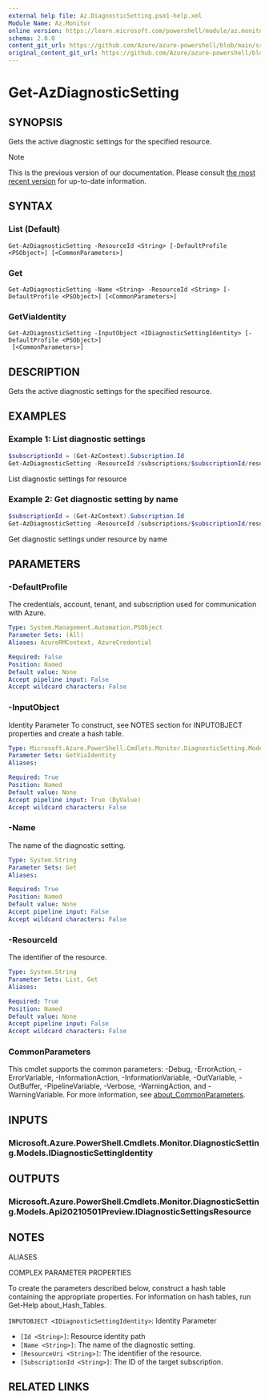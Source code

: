 ```yaml
---
external help file: Az.DiagnosticSetting.psm1-help.xml
Module Name: Az.Monitor
online version: https://learn.microsoft.com/powershell/module/az.monitor/get-azdiagnosticsetting
schema: 2.0.0
content_git_url: https://github.com/Azure/azure-powershell/blob/main/src/Monitor/Monitor/help/Get-AzDiagnosticSetting.md
original_content_git_url: https://github.com/Azure/azure-powershell/blob/main/src/Monitor/Monitor/help/Get-AzDiagnosticSetting.md
---
```


# Get-AzDiagnosticSetting

## SYNOPSIS
Gets the active diagnostic settings for the specified resource.

> [!NOTE]
>This is the previous version of our documentation. Please consult [the most recent version](/powershell/module/az.monitor/get-azdiagnosticsetting) for up-to-date information.

## SYNTAX

### List (Default)
```
Get-AzDiagnosticSetting -ResourceId <String> [-DefaultProfile <PSObject>] [<CommonParameters>]
```

### Get
```
Get-AzDiagnosticSetting -Name <String> -ResourceId <String> [-DefaultProfile <PSObject>] [<CommonParameters>]
```

### GetViaIdentity
```
Get-AzDiagnosticSetting -InputObject <IDiagnosticSettingIdentity> [-DefaultProfile <PSObject>]
 [<CommonParameters>]
```

## DESCRIPTION
Gets the active diagnostic settings for the specified resource.

## EXAMPLES

### Example 1: List diagnostic settings
```powershell
$subscriptionId = (Get-AzContext).Subscription.Id
Get-AzDiagnosticSetting -ResourceId /subscriptions/$subscriptionId/resourceGroups/test-rg-name/providers/Microsoft.AppPlatform/Spring/springcloud-001
```

List diagnostic settings for resource

### Example 2: Get diagnostic setting by name
```powershell
$subscriptionId = (Get-AzContext).Subscription.Id
Get-AzDiagnosticSetting -ResourceId /subscriptions/$subscriptionId/resourceGroups/test-rg-name/providers/Microsoft.AppPlatform/Spring/springcloud-001 -Name test-setting
```

Get diagnostic settings under resource by name

## PARAMETERS

### -DefaultProfile
The credentials, account, tenant, and subscription used for communication with Azure.

```yaml
Type: System.Management.Automation.PSObject
Parameter Sets: (All)
Aliases: AzureRMContext, AzureCredential

Required: False
Position: Named
Default value: None
Accept pipeline input: False
Accept wildcard characters: False
```

### -InputObject
Identity Parameter
To construct, see NOTES section for INPUTOBJECT properties and create a hash table.

```yaml
Type: Microsoft.Azure.PowerShell.Cmdlets.Monitor.DiagnosticSetting.Models.IDiagnosticSettingIdentity
Parameter Sets: GetViaIdentity
Aliases:

Required: True
Position: Named
Default value: None
Accept pipeline input: True (ByValue)
Accept wildcard characters: False
```

### -Name
The name of the diagnostic setting.

```yaml
Type: System.String
Parameter Sets: Get
Aliases:

Required: True
Position: Named
Default value: None
Accept pipeline input: False
Accept wildcard characters: False
```

### -ResourceId
The identifier of the resource.

```yaml
Type: System.String
Parameter Sets: List, Get
Aliases:

Required: True
Position: Named
Default value: None
Accept pipeline input: False
Accept wildcard characters: False
```

### CommonParameters
This cmdlet supports the common parameters: -Debug, -ErrorAction, -ErrorVariable, -InformationAction, -InformationVariable, -OutVariable, -OutBuffer, -PipelineVariable, -Verbose, -WarningAction, and -WarningVariable. For more information, see [about_CommonParameters](http://go.microsoft.com/fwlink/?LinkID=113216).

## INPUTS

### Microsoft.Azure.PowerShell.Cmdlets.Monitor.DiagnosticSetting.Models.IDiagnosticSettingIdentity

## OUTPUTS

### Microsoft.Azure.PowerShell.Cmdlets.Monitor.DiagnosticSetting.Models.Api20210501Preview.IDiagnosticSettingsResource

## NOTES

ALIASES

COMPLEX PARAMETER PROPERTIES

To create the parameters described below, construct a hash table containing the appropriate properties. For information on hash tables, run Get-Help about_Hash_Tables.


`INPUTOBJECT <IDiagnosticSettingIdentity>`: Identity Parameter
  - `[Id <String>]`: Resource identity path
  - `[Name <String>]`: The name of the diagnostic setting.
  - `[ResourceUri <String>]`: The identifier of the resource.
  - `[SubscriptionId <String>]`: The ID of the target subscription.

## RELATED LINKS
